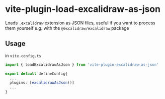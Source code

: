 # vite-plugin-load-excalidraw-as-json

Loads `.excalidraw` extension as JSON files, useful if you want to process them yourself e.g. with the `@excalidraw/excalidraw` package

## Usage 

in `vite.config.ts`
```typescript
import { loadExcalidrawAsJson } from 'vite-plugin-excalidraw-as-json'

export default defineConfig{
  ...
  plugins: [excalidrawAsJson()]
  ...
}
```


